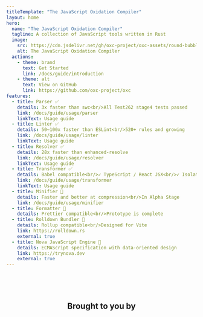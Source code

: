 ```yaml
---
titleTemplate: "The JavaScript Oxidation Compiler"
layout: home
hero:
  name: "The JavaScript Oxidation Compiler"
  tagline: A collection of JavaScript tools written in Rust
  image:
    src: https://cdn.jsdelivr.net/gh/oxc-project/oxc-assets/round-bubbles.png
    alt: The JavaScript Oxidation Compiler
  actions:
    - theme: brand
      text: Get Started
      link: /docs/guide/introduction
    - theme: alt
      text: View on GitHub
      link: https://github.com/oxc-project/oxc
features:
  - title: Parser ✅
    details: 3x faster than swc<br/>All Test262 stage4 tests passed
    link: /docs/guide/usage/parser
    linkText: Usage guide
  - title: Linter ✅
    details: 50~100x faster than ESLint<br/>520+ rules and growing
    link: /docs/guide/usage/linter
    linkText: Usage guide
  - title: Resolver ✅
    details: 28x faster than enhanced-resolve
    link: /docs/guide/usage/resolver
    linkText: Usage guide
  - title: Transformer ✅
    details: Babel compatible<br/>✓ TypeScript / React JSX<br/>✓ Isolated Declarations DTS Emit
    link: /docs/guide/usage/transformer
    linkText: Usage guide
  - title: Minifier 🚧
    details: Faster and better at compression<br/>In Alpha Stage
    link: /docs/guide/usage/minifier
  - title: Formatter 🚧
    details: Prettier compatible<br/>Prototype is complete
  - title: Rolldown Bundler 🚧
    details: Rollup compatible<br/>Designed for Vite
    link: https://rolldown.rs
    external: true
  - title: Nova JavaScript Engine 🚧
    details: ECMAScript specification with data-oriented design
    link: https://trynova.dev
    external: true
---
```


<style>
.VPHero .VPImage.image-src {
  max-width: 90%;
}

h2.voidzero-lead {
  text-align: center;
  padding-top: 60px;
}

.voidzero {
  display: block;
  width: 300px;
  height: 74px;
  margin: 30px auto -20px;
  background-image: url(https://voidzero.dev/logo.svg);
  background-repeat: no-repeat;
  background-size: auto 74px;
  background-position: center;
}

.dark .voidzero {
  background-image: url(https://voidzero.dev/logo-white.svg);
}

.sponsors {
  text-align: center;
  padding-top: 60px;
  display: grid;
  justify-items: center;

  /* Support narrow viewport */
  svg {
    width: 100%;
    height: auto;
  }
}
</style>

<script setup>
import SponsorsSVG from '../public/sponsors.svg?raw'
import { onMounted } from 'vue'

onMounted(() => {
  const img = document.querySelector('.VPHero .VPImage.image-src');
  img.onclick = () => {
    img.src = 'https://raw.githubusercontent.com/oxc-project/oxc-assets/main/uwu.png';
    img.alt = 'Oxc Kawaii Logo by @icarusgkx';
    img.style = "max-width:90%";
  };
})
</script>

<h2 class="voidzero-lead">Brought to you by</h2>

<a class="voidzero" href="https://voidzero.dev/" target="_blank" title="voidzero.dev"></a>

<div class="sponsors">
  <div v-html="SponsorsSVG"></div>
</div>
